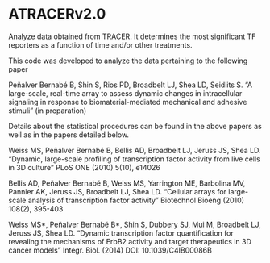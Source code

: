 # ATRACERv2.0

Analyze data obtained from TRACER. It determines the most significant TF reporters as a function of time and/or other treatments.

This code was developed to analyze the data pertaining to the following paper

Peñalver Bernabé B, Shin S, Rios PD, Broadbelt  LJ, Shea LD, Seidlits S.  “A large-scale, real-time array to assess dynamic changes in intracellular signaling in response to biomaterial-mediated mechanical and adhesive stimuli” (in preparation)

Details about the statistical procedures can be found in the above papers as well as in the papers detailed below. 

Weiss MS, Peñalver Bernabé B, Bellis AD, Broadbelt LJ, Jeruss JS, Shea LD. “Dynamic, large-scale profiling of transcription factor activity from live cells in 3D culture” PLoS ONE (2010) 5(10), e14026

Bellis AD, Peñalver Bernabé B, Weiss MS, Yarrington ME, Barbolina MV, Pannier AK, Jeruss JS, Broadbelt LJ, Shea LD. “Cellular arrays for large-scale analysis of transcription factor activity” Biotechnol Bioeng (2010) 108(2), 395-403	

Weiss MS*, Peñalver Bernabé B*, Shin S, Dubbery SJ, Mui M, Broadbelt LJ, Jeruss JS, Shea LD. “Dynamic
transcription factor quantification for revealing the mechanisms of ErbB2 activity and target therapeutics in
3D cancer models” Integr. Biol. (2014) DOI: 10.1039/C4IB00086B



